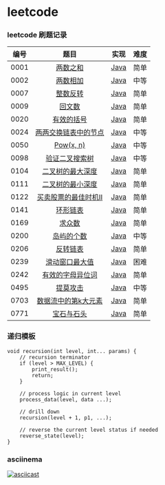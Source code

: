 # leetcode

### leetcode 刷题记录

| 编号 |                             题目                             |            实现             | 难度 |
| :--: | :----------------------------------------------------------: | :-------------------------: | :--: |
| 0001 |    [两数之和](https://leetcode-cn.com/problems/two-sum/)     | [Java](src/t0001/Main.java) | 简单 |
| 0002 | [两数相加](https://leetcode-cn.com/problems/add-two-numbers/) | [Java](src/t0002/Main.java) | 中等 |
| 0007 | [整数反转](https://leetcode-cn.com/problems/reverse-integer/) | [Java](src/t0007/Main.java) | 简单 |
| 0009 | [回文数](https://leetcode-cn.com/problems/palindrome-number/) | [Java](src/t0009/Main.java) | 简单 |
| 0020 | [有效的括号](https://leetcode-cn.com/problems/valid-parentheses/) | [Java](src/t0020/Main.java) | 简单 |
| 0024 | [两两交换链表中的节点](https://leetcode-cn.com/problems/swap-nodes-in-pairs/) | [Java](src/t0024/Main.java) | 中等 |
| 0050 |    [Pow(x, n)](https://leetcode-cn.com/problems/powx-n/)     | [Java](src/t0050/Main.java) | 中等 |
| 0098 | [验证二叉搜索树](https://leetcode-cn.com/problems/validate-binary-search-tree/) | [Java](src/t0098/Main.java) | 中等 |
| 0104 | [二叉树的最大深度](https://leetcode-cn.com/problems/maximum-depth-of-binary-tree/) | [Java](src/t0104/Main.java) | 简单 |
| 0111 | [二叉树的最小深度](https://leetcode-cn.com/problems/minimum-depth-of-binary-tree/) | [Java](src/t0111/Main.java) | 简单 |
| 0122 | [买卖股票的最佳时机II](https://leetcode-cn.com/problems/best-time-to-buy-and-sell-stock-ii/) | [Java](src/t0122/Main.java) | 简单 |
| 0141 | [环形链表](https://leetcode-cn.com/problems/linked-list-cycle/) | [Java](src/t0141/Main.java) | 简单 |
| 0169 | [求众数](https://leetcode-cn.com/problems/majority-element/) | [Java](src/t0169/Main.java) | 简单 |
| 0200 | [岛屿的个数](https://leetcode-cn.com/problems/number-of-islands/) | [Java](src/t0200/Main.java) | 中等 |
| 0206 | [反转链表](https://leetcode-cn.com/problems/reverse-linked-list/) | [Java](src/t0206/Main.java) | 简单 |
| 0239 | [滑动窗口最大值](https://leetcode-cn.com/problems/sliding-window-maximum/) | [Java](src/t0239/Main.java) | 困难 |
| 0242 | [有效的字母异位词](https://leetcode-cn.com/problems/valid-anagram/) | [Java](src/t0242/Main.java) | 简单 |
| 0495 | [提莫攻击](https://leetcode-cn.com/problems/teemo-attacking) | [Java](src/t0495/Main.java) | 中等 |
| 0703 | [数据流中的第k大元素](https://leetcode-cn.com/problems/kth-largest-element-in-a-stream/) | [Java](src/t0703/Main.java) | 简单 |
| 0771 | [宝石与石头](https://leetcode-cn.com/problems/jewels-and-stones/) | [Java](src/t0771/Main.java) | 简单 |

### 递归模板

```Text
void recursion(int level, int... params) {
    // recursion terminator
    if (level > MAX_LEVEL) {
        print_result();
    	return;
    }
    
    // process logic in current level
    process_data(level, data ...);
    
    // drill down
    recursion(level + 1, p1, ...);
    
    // reverse the current level status if needed
    reverse_state(level);
}
```

### asciinema

[![asciicast](https://asciinema.org/a/Sq7D2TDIFHvFY2mcHDY9qSVwz.svg)](https://asciinema.org/a/Sq7D2TDIFHvFY2mcHDY9qSVwz)